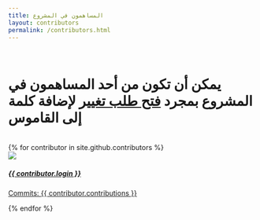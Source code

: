 ```yaml
---
title: المساهمون في المشروع
layout: contributors
permalink: /contributors.html
---
```


<!-- prettier-ignore-start -->
<!-- markdownlint-disable -->


<br>
<div class="container" id="contributors">
  <h1>يمكن أن تكون من أحد المساهمون في المشروع بمجرد <a href="{{ site.github.repository_url }}" title="Pull request">فتح طلب
  تغيير</a> لإضافة كلمة إلى القاموس</h1>
  <br>
  <div class="row">
    {% for contributor in site.github.contributors %}
    <div class="col-sm-6 col-md-4 col-lg-3">
      <div class="card">
        <img src="{{ contributor.avatar_url }}" class="card-img-top">
        <div class="card-body">
          <a href="{{ contributor.html_url }}">
            <h5 class="card-title">{{ contributor.login }}</h5>
            <p class="card-text">
              Commits: <span>{{ contributor.contributions }}</span>
            </p>
          </a>
        </div>
      </div>
    </div>
    {% endfor %}
  </div>
</div>

<!-- markdownlint-enable -->
<!-- prettier-ignore-end -->